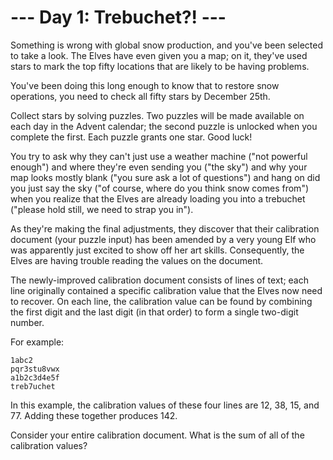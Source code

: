 # --- Day 1: Trebuchet?! ---
Something is wrong with global snow production, and you've been
selected to take a look. The Elves have even given you a map; on it,
they've used stars to mark the top fifty locations that are likely to
be having problems.

You've been doing this long enough to know that to restore snow
operations, you need to check all fifty stars by December 25th.

Collect stars by solving puzzles. Two puzzles will be made available
on each day in the Advent calendar; the second puzzle is unlocked when
you complete the first. Each puzzle grants one star. Good luck!

You try to ask why they can't just use a weather machine ("not
powerful enough") and where they're even sending you ("the sky") and
why your map looks mostly blank ("you sure ask a lot of questions")
and hang on did you just say the sky ("of course, where do you think
snow comes from") when you realize that the Elves are already loading
you into a trebuchet ("please hold still, we need to strap you in").

As they're making the final adjustments, they discover that their
calibration document (your puzzle input) has been amended by a very
young Elf who was apparently just excited to show off her art
skills. Consequently, the Elves are having trouble reading the values
on the document.

The newly-improved calibration document consists of lines of text;
each line originally contained a specific calibration value that the
Elves now need to recover. On each line, the calibration value can be
found by combining the first digit and the last digit (in that order)
to form a single two-digit number.

For example:

```
1abc2
pqr3stu8vwx
a1b2c3d4e5f
treb7uchet
```

In this example, the calibration values of these four lines are 12,
38, 15, and 77. Adding these together produces 142.

Consider your entire calibration document. What is the sum of all of
the calibration values?
